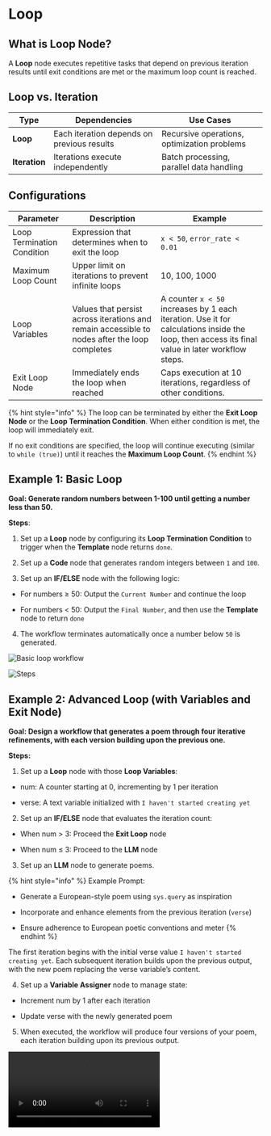 # Loop

## What is Loop Node?

A **Loop** node executes repetitive tasks that depend on previous iteration results until exit conditions are met or the maximum loop count is reached.

## Loop vs. Iteration

<table>
  <thead>
    <tr>
      <th>Type</th>
      <th>Dependencies</th>
      <th>Use Cases</th>
    </tr>
  </thead>
  <tbody>
    <tr>
      <td><strong>Loop</strong></td>
      <td>Each iteration depends on previous results</td>
      <td>Recursive operations, optimization problems</td>
    </tr>
    <tr>
      <td><strong>Iteration</strong></td>
      <td>Iterations execute independently</td>
      <td>Batch processing, parallel data handling</td>
    </tr>
  </tbody>
</table>

## Configurations

<table>
  <thead>
    <tr>
      <th>Parameter</th>
      <th>Description</th>
      <th>Example</th>
    </tr>
  </thead>
  <tbody>
    <tr>
      <td>Loop Termination Condition</td>
      <td>Expression that determines when to exit the loop</td>
      <td><code>x < 50</code>, <code>error_rate < 0.01</code></td>
    </tr>
    <tr>
      <td>Maximum Loop Count</td>
      <td>Upper limit on iterations to prevent infinite loops</td>
      <td>10, 100, 1000</td>
    </tr>
      <tr>
      <td>Loop Variables</td>
      <td>Values that persist across iterations and remain accessible to nodes after the loop completes</td>
      <td>A counter <code>x < 50</code> increases by 1 each iteration. Use it for calculations inside the loop, then access its final value in later workflow steps.</td>
    </tr>
      <tr>
      <td>Exit Loop Node</td>
      <td>Immediately ends the loop when reached</td>
      <td>Caps execution at 10 iterations, regardless of other conditions.</td>
    </tr>
  </tbody>
</table>

{% hint style="info" %}
The loop can be terminated by either the **Exit Loop Node** or the **Loop Termination Condition**. When either condition is met, the loop will immediately exit.

If no exit conditions are specified, the loop will continue executing (similar to `while (true)`) until it reaches the **Maximum Loop Count**.
{% endhint %}

## Example 1: Basic Loop

**Goal: Generate random numbers between 1-100 until getting a number less than 50.**

**Steps**:

1. Set up a **Loop** node by configuring its **Loop Termination Condition** to trigger when the **Template** node returns `done`.

2. Set up a **Code** node that generates random integers between `1` and `100`.

3. Set up an **IF/ELSE** node with the following logic:

  - For numbers ≥ 50: Output the `Current Number` and continue the loop

  - For numbers < 50: Output the `Final Number`, and then use the **Template** node to return `done`

4. The workflow terminates automatically once a number below `50` is generated.

![Basic loop workflow](https://assets-docs.dify.ai/2025/04/282013c48b46d3cc4ebf99323da10a31.png)

![Steps](https://assets-docs.dify.ai/2025/04/9d9fb4db7093521000ac735a26f86962.png)

## Example 2: Advanced Loop (with Variables and Exit Node)

**Goal: Design a workflow that generates a poem through four iterative refinements, with each version building upon the previous one.**

**Steps:**

1. Set up a **Loop** node with those **Loop Variables**:

  - num: A counter starting at 0, incrementing by 1 per iteration
  
  - verse: A text variable initialized with `I haven't started creating yet`

2. Set up an **IF/ELSE** node that evaluates the iteration count:

  - When num > 3: Proceed the **Exit Loop** node
  
  - When num ≤ 3: Proceed to the **LLM** node

3. Set up an **LLM** node to generate poems.

{% hint style="info" %}
Example Prompt:

- Generate a European-style poem using `sys.query` as inspiration

- Incorporate and enhance elements from the previous iteration (`verse`)

- Ensure adherence to European poetic conventions and meter
{% endhint %}

The first iteration begins with the initial verse value `I haven't started creating yet`. Each subsequent iteration builds upon the previous output, with the new poem replacing the verse variable’s content.

4. Set up a **Variable Assigner** node to manage state:

  - Increment num by 1 after each iteration
  
  - Update verse with the newly generated poem

5. When executed, the workflow will produce four versions of your poem, each iteration building upon its previous output.

![Advanced loop workflow](https://assets-docs.dify.ai/2025/04/7ecfc04458aa38e721baaa5f6355486c.mp4)